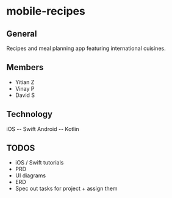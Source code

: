 # mobile-recipes

## General
Recipes and meal planning app featuring international cuisines.

## Members
* Yitian Z
* Vinay P
* David S

## Technology
iOS -- Swift
Android -- Kotlin

## TODOS
* iOS / Swift tutorials
* PRD
* UI diagrams
* ERD
* Spec out tasks for project + assign them


